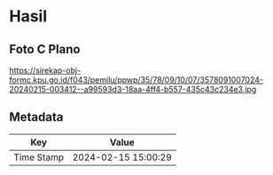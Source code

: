 # Hasil

## Foto C Plano

https://sirekap-obj-formc.kpu.go.id/f043/pemilu/ppwp/35/78/09/10/07/3578091007024-20240215-003412--a99593d3-18aa-4ff4-b557-435c43c234e3.jpg


## Metadata

| Key        | Value               |
| ---------- | ------------------- |
| Time Stamp | 2024-02-15 15:00:29 |



